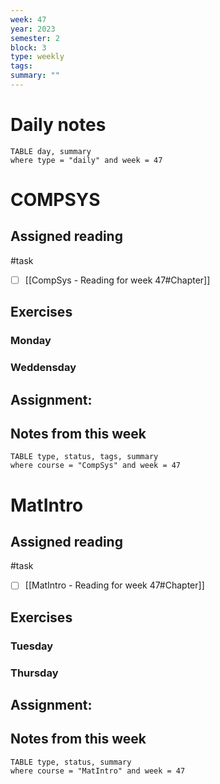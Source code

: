 ```yaml
---
week: 47
year: 2023
semester: 2
block: 3
type: weekly 
tags: 
summary: ""
---
```

# Daily notes
```dataview
TABLE day, summary 
where type = "daily" and week = 47
```
# COMPSYS
## Assigned reading
#task
 - [ ] [[CompSys - Reading for week 47#Chapter]]
## Exercises 
### Monday
### Weddensday
## Assignment:

## Notes from this week
```dataview
TABLE type, status, tags, summary
where course = "CompSys" and week = 47
```

# MatIntro
## Assigned reading
#task
 - [ ] [[MatIntro - Reading for week 47#Chapter]]

## Exercises 
### Tuesday
### Thursday
## Assignment:

## Notes from this week
```dataview
TABLE type, status, summary
where course = "MatIntro" and week = 47
```

